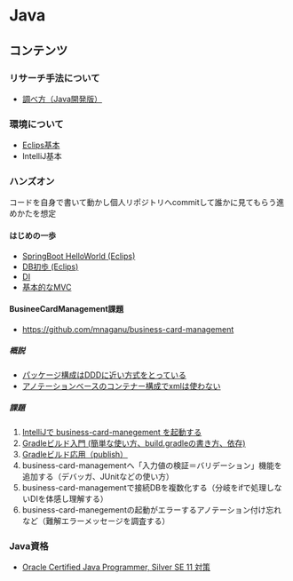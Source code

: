 # Java

## コンテンツ

### リサーチ手法について

- [調べ方（Java開発版）](./researchAndDevelopment.md)

### 環境について

- [Eclips基本](./setup_eclips.md)
- IntelliJ基本

### ハンズオン

コードを自身で書いて動かし個人リポジトリへcommitして誰かに見てもらう進めかたを想定

#### はじめの一歩

- [SpringBoot HelloWorld (Eclips)](./springboot_helloworld.md)
- [DB初歩 (Eclips)](./springboot_db_intro.md)
- [DI](https://qiita.com/kazuki43zoo/items/7a0e96573e930ac934ed)
- [基本的なMVC](http://terasolunaorg.github.io/guideline/current/ja/Overview/FirstApplication.html)

  

#### BusineeCardManagement課題

- https://github.com/mnaganu/business-card-management

##### 概説

- [パッケージ構成はDDDに近い方式をとっている](http://terasolunaorg.github.io/guideline/current/ja/Overview/ApplicationLayering.html)
- [アノテーションベースのコンテナー構成でxmlは使わない](https://spring.pleiades.io/spring-framework/reference/core/beans/annotation-config.html)

##### 課題

1. [IntelliJで business-card-manegement を起動する](./bcm_intellij_first-step.md)
2. [Gradleビルド入門 (簡単な使い方、build.gradleの書き方、依存)](https://pleiades.io/help/idea/getting-started-with-gradle.html)
3. [Gradleビルド応用（publish）](https://pleiades.io/help/idea/add-a-gradle-library-to-the-maven-repository.html)
4. business-card-managementへ「入力値の検証＝バリデーション」機能を追加する（デバッガ、JUnitなどの使い方）
5. business-card-managementで接続DBを複数化する（分岐をifで処理しないDIを体感し理解する）
6. business-card-manegementの起動がエラーするアノテーション付け忘れなど（難解エラーメッセージを調査する）

### Java資格

- [Oracle Certified Java Programmer, Silver SE 11 対策](./ocjp_silver.md)
